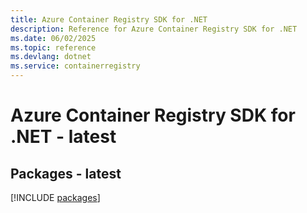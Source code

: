 ```yaml
---
title: Azure Container Registry SDK for .NET
description: Reference for Azure Container Registry SDK for .NET
ms.date: 06/02/2025
ms.topic: reference
ms.devlang: dotnet
ms.service: containerregistry
---
```

# Azure Container Registry SDK for .NET - latest
## Packages - latest
[!INCLUDE [packages](container-registry-index.md)]